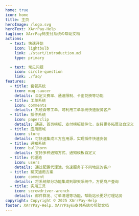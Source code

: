 ```yaml
---
home: true
icon: home
title: 主页
heroImage: /logo.svg
heroText: XArrPay-Help
tagline: XArrPay码支付系统の帮助文档
actions:
  - text: 快速开始
    icon: lightbulb
    link: ./start/introduction.md
    type: primary

  - text: 常见问题
    icon: circle-question
    link: ./faq/
features:
  - title: 套餐系统
    icon: mug-saucer
    details: 自定义费率、通道限制、卡密兑换等功能
  - title: 工单系统
    icon: comments
    details: 系统自带工单，可利用工单系统快速服务客户
  - title: 插件系统
    icon: paperclip
    details: 通道、首页模板、支付模板插件化，支持更多拓展及自定义
  - title: 应用商城
    icon: store
    details: 可快速集成三方应用源，实现插件快速安装
  - title: 通知系统
    icon: bullhorn
    details: 支持多种通知方式、通知模板自定义
  - title: 代理池
    icon: users
    details: 通过配置代理池，快速服务于不同地区的客户
  - title: 聊天通用方案
    icon: comment
    details: 将系统部分功能集成到聊天系统中，方便商户查询
  - title: 实用工具
    icon: screwdriver-wrench
    details: 邮件群发、订单清理等功能，帮助站长更好打理站务
copyright: Copyright © 2025 XArrPay-Help
footer: XArrPay-Help，XArrPay码支付系统の帮助文档
---
```


